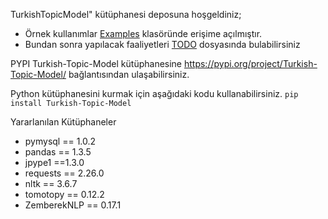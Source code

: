 TurkishTopicModel" kütüphanesi deposuna hoşgeldiniz;<br>
<ul>
  <li>Örnek kullanımlar <a href="https://github.com/cimenwd/TurkishTopicModel/blob/main/Examples">Examples</a> klasöründe erişime açılmıştır.</li>
  <li>Bundan sonra yapılacak faaliyetleri <a href="https://github.com/cimenwd/TurkishTopicModel/blob/main/TODO">TODO</a> dosyasında bulabilirsiniz</li>
</ul>

PYPI Turkish-Topic-Model kütüphanesine <a href="https://pypi.org/project/Turkish-Topic-Model/">https://pypi.org/project/Turkish-Topic-Model/</a> bağlantısından ulaşabilirsiniz.

Python kütüphanesini kurmak için aşağıdaki kodu kullanabilirsiniz.
<code>pip install Turkish-Topic-Model</code>


Yararlanılan Kütüphaneler
<ul>
  <li>pymysql == 1.0.2</li>
 <li>pandas == 1.3.5</li>
 <li>jpype1 ==1.3.0</li>
 <li>requests == 2.26.0</li>
 <li>nltk == 3.6.7</li>
 <li>tomotopy == 0.12.2</li>
   <li>ZemberekNLP == 0.17.1</li>
  </ul>

